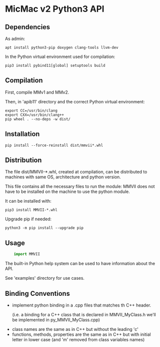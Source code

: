 MicMac v2 Python3 API
=====================


Dependencies
------------

As admin:

    apt install python3-pip doxygen clang-tools llvm-dev

In the Python virtual environment used for compilation:

    pip3 install pybind11[global] setuptools build


Compilation
-----------

First, compile MMv1 and MMv2.

Then, in 'apib11' directory and the correct Python virtual environment:

    export CC=/usr/bin/clang
    export CXX=/usr/bin/clang++
    pip wheel . --no-deps -w dist/


Installation
------------

    pip install --force-reinstall dist/mmvii*.whl


Distribution
------------

The file dist/MMVII-*.whl, created at compilation, can be distributed to machines with same OS, architecture and python version.

This file contains all the necessary files to run the module:
MMVII does not have to be installed on the machine to use the python module.

It can be installed with:

    pip3 install MMVII-*.whl

Upgrade pip if needed:

    python3 -m pip install --upgrade pip


Usage
-----

```python
    import MMVII
```

The built-in Python help system can be used to have information about the API.

See 'examples' directory for use cases.


Binding Conventions
-------------------
  - implement python binding in a .cpp files that matches th C++ header.<p> (i.e. a binding for a C++ class that is declared in MMVII_MyClass.h we'll be implemented in py_MMVII_MyClass.cpp)
  - class names are the same as in C++ but without the leading 'c'
  - functions, methods, properties are the same as in C++ but with initial letter in lower case (and 'm' removed from class variables names)


